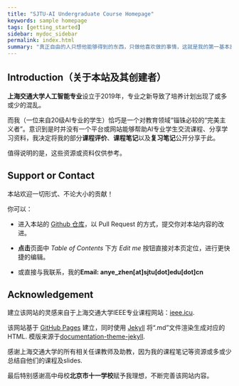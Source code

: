 ```yaml
---
title: "SJTU-AI Undergraduate Course Homepage"
keywords: sample homepage
tags: [getting_started]
sidebar: mydoc_sidebar
permalink: index.html
summary: "真正自由的人只想他能够得到的东西，只做他喜欢做的事情，这就是我的第一基本原理。——卢梭《爱弥儿》"
---
```


## Introduction（关于本站及其创建者）

**上海交通大学人工智能专业**设立于2019年，专业之新导致了培养计划出现了或多或少的混乱。

而我（一位来自20级AI专业的学生）恰巧是一个对教育领域“锱铢必较的“完美主义者”。意识到是时并没有一个平台或网站能够帮助AI专业学生交流课程、分享学习资料，我决定将我的部分**课程评价**、**课程笔记**以及**复习笔记**公开分享于此。

值得说明的是，这些资源或资料仅供参考。

## Support or Contact

本站欢迎一切形式、不论大小的贡献！

你可以：

- 进入本站的 [Github 仓库](https://github.com/anyeZHY/ai-sjtu.github.io)，以 Pull Request 的方式，提交你对本站内容的改进。

- **点击**页面中 *Table of Contents* 下方 *Edit me* 按钮直接对本页定位，进行更快捷的编辑。

- 或直接与我联系，我的**Email: anye_zhen[at]sjtu[dot]edu[dot]cn**



## Acknowledgement


建立该网站的灵感来自于上海交通大学IEEE专业课程网站：[ieee.icu](ieee.icu).

该网站基于 [GitHub Pages](https://pages.github.com) 建立，同时使用 [Jekyll](https://jekyllrb.com) 将“.md”文件渲染生成对应的HTML. 模版来源于[documentation-theme-jekyll](https://github.com/tomjoht/documentation-theme-jekyll).

感谢上海交通大学的所有相关任课教师及助教，因为我的课程笔记等资源或多或少总结自他们的课程及slides.

最后特别感谢高中母校**北京市十一学校**赋予我理想，不断完善该网站内容。